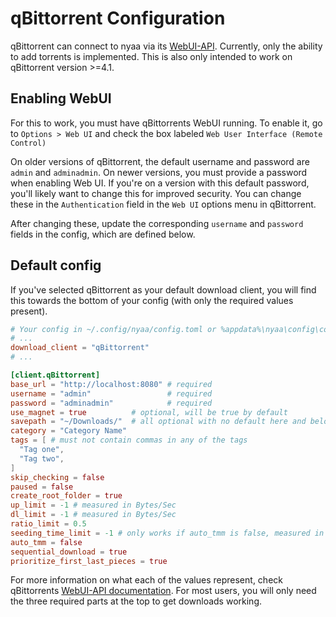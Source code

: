 # qBittorrent Configuration
qBittorrent can connect to nyaa via its [WebUI-API](https://github.com/qbittorrent/qBittorrent/wiki/WebUI-API-(qBittorrent-4.1)).
Currently, only the ability to add torrents is implemented. This is also only intended to work on qBittorrent version >=4.1.

## Enabling WebUI
For this to work, you must have qBittorrents WebUI running. To enable it, go to `Options > Web UI` and check the box labeled `Web User Interface (Remote Control)`

On older versions of qBittorrent, the default username and password are `admin` and `adminadmin`. On newer versions, you must provide a password when enabling Web UI. If you're on a version with this default password, you'll likely want to change this for improved security. You can change these in the `Authentication` field in the `Web UI` options menu in qBittorrent.

After changing these, update the corresponding `username` and `password` fields in the config, which are defined below.

## Default config
If you've selected qBittorrent as your default download client, you will find this towards the bottom of your config (with only the required values present).
```toml
# Your config in ~/.config/nyaa/config.toml or %appdata%\nyaa\config\config.toml
# ...
download_client = "qBittorrent"
# ...

[client.qBittorrent]
base_url = "http://localhost:8080" # required
username = "admin"                 # required
password = "adminadmin"            # required
use_magnet = true          # optional, will be true by default
savepath = "~/Downloads/"  # all optional with no default here and below...
category = "Category Name"
tags = [ # must not contain commas in any of the tags
  "Tag one",
  "Tag two",
]
skip_checking = false
paused = false
create_root_folder = true
up_limit = -1 # measured in Bytes/Sec
dl_limit = -1 # measured in Bytes/Sec
ratio_limit = 0.5
seeding_time_limit = -1 # only works if auto_tmm is false, measured in minutes
auto_tmm = false
sequential_download = true
prioritize_first_last_pieces = true
```

For more information on what each of the values represent, check qBittorrents [WebUI-API documentation](https://github.com/qbittorrent/qBittorrent/wiki/WebUI-API-(qBittorrent-4.1)). For most users, you will only need the three required parts at the top to get downloads working.

